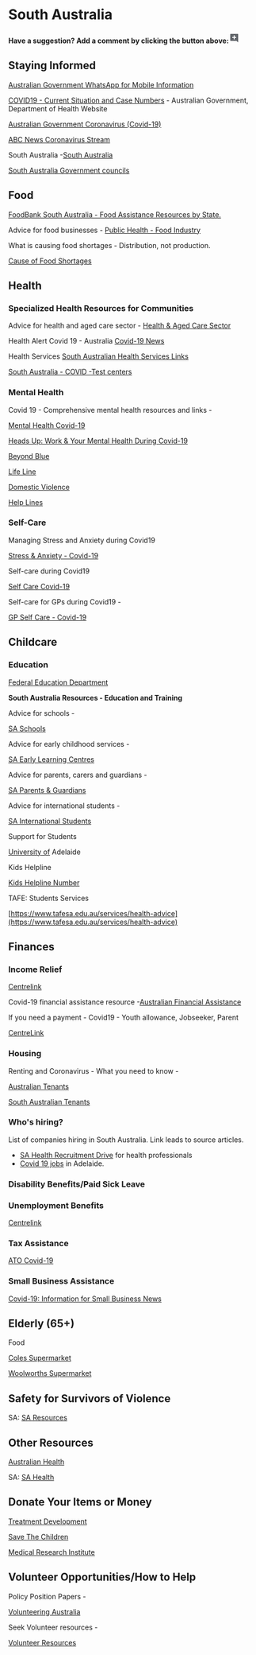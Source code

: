 # South Australia

**Have a suggestion? Add a comment by clicking the button above:**![](../.gitbook/assets/0%20%283%29.png)

## Staying Informed

[Australian Government WhatsApp for Mobile Information](http://aus.gov.au/whatsapp)

[COVID19 - Current Situation and Case Numbers](https://www.health.gov.au/news/health-alerts/novel-coronavirus-2019-ncov-health-alert/coronavirus-covid-19-current-situation-and-case-numbers) - Australian Government, Department of Health Website

[Australian Government Coronavirus \(Covid-19\)](https://www.australia.gov.au/?fbclid=IwAR1COwNeE_R1-IIlGFaLPFu0RQLDmefFrwvkTtD3pJpRNKxzLAA2WsrZ6VY)

[ABC News Coronavirus Stream](https://www.abc.net.au/news/story-streams/coronavirus/)

South Australia -[South Australia](https://www.sa.gov.au/covid-19)

[South Australia Government councils](https://www.ecsa.sa.gov.au/council-links)

## Food

[FoodBank South Australia - Food Assistance Resources by State.](https://www.foodbank.org.au/SA/?state=sa)

Advice for food businesses - [Public Health - Food Industry](https://www.sahealth.sa.gov.au/wps/wcm/connect/public+content/sa+health+internet/protecting+public+health/food+standards/food+standards)

What is causing food shortages - Distribution, not production.

[Cause of Food Shortages](https://www.abc.net.au/news/2020-03-18/coronavirus-sees-surge-in-seed-sales-and-country-shopping/12065776)

## Health

### Specialized Health Resources for Communities

Advice for health and aged care sector - [Health & Aged Care Sector](https://www.sahealth.sa.gov.au/wps/wcm/connect/public+content/sa+health+internet/health+services/health+services+by+group/older+people)

Health Alert Covid 19 - Australia [Covid-19 News](https://www.sahealth.sa.gov.au/wps/wcm/connect/public+content/sa+health+internet/health+topics/health+topics+a+-+z/covid+2019/latest+updates/latest+updates+-+covid-19)

Health Services [South Australian Health Services Links](https://www.sahealth.sa.gov.au/wps/wcm/connect/public+content/sa+health+internet/health+services)

[South Australia - COVID -Test centers](https://www.sahealth.sa.gov.au/wps/wcm/connect/public+content/sa+health+internet/health+topics/health+topics+a+-+z/covid+2019/covid-19+response/covid-19+clinics+and+testing+centres)

### Mental Health

Covid 19 - Comprehensive mental health resources and links -

[Mental Health Covid-19](https://www.sahealth.sa.gov.au/wps/wcm/connect/public+content/sa+health+internet/health+topics/health+topics+a+-+z/covid+2019/community/covid-19+mental+health+support)

[Heads Up: Work & Your Mental Health During Covid-19](https://www.headsup.org.au/your-mental-health/work-and-your-mental-health-during-the-coronavirus-outbreak?fbclid=IwAR3U2c0c9u7gJUYTu0naeDoKC9vT2luyinfD2Sg0cl96-Yl-Pk8fQnt8Jf8)

[Beyond Blue](https://www.beyondblue.org.au/)

[Life Line](https://www.lifeline.org.au/)

[Domestic Violence](http://whiteribbon.org.au/)

[Help Lines](https://www.sa.gov.au/topics/family-and-community/safety-and-health/domestic-violence-and-sexual-assault/support-services)

### Self-Care

Managing Stress and Anxiety during Covid19

[Stress & Anxiety - Covid-19](https://www.sahealth.sa.gov.au/wps/wcm/connect/f584ac43-db54-44d5-a5df-82c6415f18d7/20200409+Mental+Health+and+COVID-19+Fact+Sheet+-+Information+for+the+community.pdf?MOD=AJPERES&CACHEID=ROOTWORKSPACE-f584ac43-db54-44d5-a5df-82c6415f18d7-n5tcme3)

Self-care during Covid19

[Self Care Covid-19](https://www.sahealth.sa.gov.au/wps/wcm/connect/public+content/sa+health+internet/health+topics/health+topics+a+-+z/covid+2019/community/self-isolation+and+quarantine+advice+for+covid-19+%28coronavirus%29)

Self-care for GPs during Covid19 -

[GP Self Care - Covid-19](http://emergencydepartments.sa.gov.au/wps/wcm/connect/public+content/sa+health+internet/health+topics/health+topics+a+-+z/covid+2019/health+professionals)

## Childcare

### Education

[Federal Education Department](https://www.education.gov.au/)

**South Australia Resources - Education and Training**

Advice for schools -

[SA Schools](https://www.education.sa.gov.au/supporting-students/health-e-safety-and-wellbeing/covid-19-coronavirus)

Advice for early childhood services -

[SA Early Learning Centres](https://www.education.sa.gov.au/supporting-students/health-e-safety-and-wellbeing/covid-19-coronavirus/school-and-preschool-closures-and-reopenings)

Advice for parents, carers and guardians -

[SA Parents & Guardians](https://www.education.sa.gov.au/supporting-students/health-e-safety-and-wellbeing/covid-19-coronavirus/frequently-asked-questions-about-covid-19-parents-and-carers)

Advice for international students -

[SA International Students](https://www.education.sa.gov.au/supporting-students/health-e-safety-and-wellbeing/covid-19-coronavirus)

Support for Students

[University of](https://www.adelaide.edu.au/covid-19/student-information/student-support-package) Adelaide

Kids Helpline

[Kids Helpline Number](https://kidshelpline.com.au/)

TAFE: Students Services

[https://www.tafesa.edu.au/services/health-advice](https://www.tafesa.edu.au/services/health-advice)

## Finances

### Income Relief

[Centrelink](https://www.centrelink.gov.au/)

Covid-19 financial assistance resource -[Australian Financial Assistance](https://moneysmart.gov.au/covid-19-financial-assistance)

If you need a payment - Covid19 - Youth allowance, Jobseeker, Parent

[CentreLink](https://www.servicesaustralia.gov.au/individuals/subjects/affected-coronavirus-covid-19/if-you-need-payment-coronavirus-covid-19)

### Housing

Renting and Coronavirus - What you need to know -

[Australian Tenants](https://www.tenants.org.au/blog/renting-and-covid-19-information)

[South Australian Tenants](https://www.syc.net.au/home/housing-support/tias/)

### Who's hiring?

List of companies hiring in South Australia. Link leads to source articles.

* [SA Health Recruitment Drive](https://jobs.sahealthcareers.com.au/caw/en/job/722120) for health professionals
* [Covid 19 jobs](https://www.seek.com.au/covid-19-jobs/in-All-Adelaide-SA) in Adelaide.

### Disability Benefits/Paid Sick Leave

### Unemployment Benefits

[Centrelink](https://www.centrelink.gov.au/)

### Tax Assistance

[ATO Covid-19](https://www.ato.gov.au/individuals/dealing-with-disasters/in-detail/specific-disasters/covid-19/)

### Small Business Assistance

[Covid-19: Information for Small Business News](http://www.ato.gov.au/)

## Elderly \(65+\)

Food

[Coles Supermarket](https://www.coles.com.au/customernotice)

[Woolworths Supermarket](https://www.woolworthsgroup.com.au/page/media/Latest_News/woolworths-to-introduce-a-dedicated-shopping-hour-for-the-elderly-and-people-with-disability/)

## Safety for Survivors of Violence

SA: [SA Resources](https://www.sa.gov.au/topics/family-and-community/safety-and-health/domestic-violence-and-sexual-assault/support-services)

## Other Resources

[Australian Health](https://www.health.gov.au/resources/collections/novel-coronavirus-2019-ncov-resources)

SA: [SA Health](https://www.sahealth.sa.gov.au/wps/wcm/connect/public+content/sa+health+internet/clinical+resources/clinical+topics/infectious+disease+control/novel+coronavirus+%282019-ncov%29+infection+for+health+professionals/coronavirus+disease+2019+%28covid-19%29+resources+and+links+for+health+professionals)

## Donate Your Items or Money

[Treatment Development](https://www.rbwhfoundation.com.au/coronavirus-action-fund/)

[Save The Children](https://www.savethechildren.org.au/donate/more-ways-to-give/current-appeals/covid-19-crisis)

[Medical Research Institute](https://www.qimrberghofer.edu.au/coronavirus-donate/)

## Volunteer Opportunities/How to Help

Policy Position Papers -

[Volunteering Australia](https://www.sa.gov.au/topics/family-and-community/volunteering/volunteering-through-the-south-australian-government)

Seek Volunteer resources -

[Volunteer Resources](https://www.volunteer.com.au/covid-19-update)

